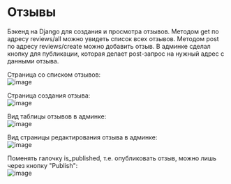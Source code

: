 # Отзывы
Бэкенд на Django для создания и просмотра отзывов. Методом get по адресу reviews/all можно увидеть список всех отзывов. Методом post по адресу reviews/create можно добавить отзыв. В админке сделал кнопку для публикации, которая делает post-запрос на нужный адрес с данными отзыва.

Страница со списком отзывов:<br/>
![image](https://user-images.githubusercontent.com/80625335/157098579-62929ad3-8a34-4290-a5cd-763cada5f47f.png)
<br/>

Страница создания отзыва:<br/>
![image](https://user-images.githubusercontent.com/80625335/157098773-f0c54dbb-f867-4a3c-9cd7-18d516106e4e.png)
<br/>

Вид таблицы отзывов в админке:<br/>
![image](https://user-images.githubusercontent.com/80625335/157111595-24c2eb6c-59e2-4e19-99f2-430cc21ff1b5.png)
<br/>

Вид страницы редактирования отзыва в админке:<br/>
![image](https://user-images.githubusercontent.com/80625335/157111529-530ccb04-f5ee-4b54-8d43-90bc7d10ae98.png)
<br/>

Поменять галочку is_published, т.е. опубликовать отзыв, можно лишь через кнопку "Publish":<br/>
![image](https://user-images.githubusercontent.com/80625335/157111716-d5e0a007-efbe-4bbb-99d2-92f01d2ed407.png)


